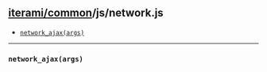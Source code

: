 [iterami/common](https://github.com/iterami/Documentation.htm/blob/gh-pages/common/README.md)/js/network.js
-----------------------------------------------------------------------------------------------------------

* [`network_ajax(args)`](#network_ajaxargs)

---

### `network_ajax(args)`
